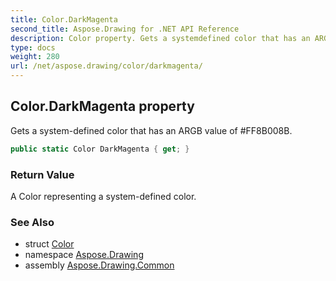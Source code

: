 ```yaml
---
title: Color.DarkMagenta
second_title: Aspose.Drawing for .NET API Reference
description: Color property. Gets a systemdefined color that has an ARGB value of FF8B008B
type: docs
weight: 280
url: /net/aspose.drawing/color/darkmagenta/
---
```

## Color.DarkMagenta property

Gets a system-defined color that has an ARGB value of #FF8B008B.

```csharp
public static Color DarkMagenta { get; }
```

### Return Value

A Color representing a system-defined color.

### See Also

* struct [Color](../)
* namespace [Aspose.Drawing](../../color/)
* assembly [Aspose.Drawing.Common](../../../)


